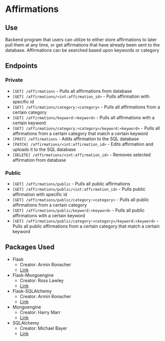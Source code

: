 # Affirmations
## Use
Backend program that users can utilize to either store affirmations to later pull them at any time, or get affirmations that have already been sent to the database. Affirmations can be searched based upon keywords or category

## Endpoints
### Private
- `[GET] /affirmations` - Pulls all affirmations from database
- `[GET] /affirmations/<int:affirmation_id>` - Pulls affirmation with specific id
- `[GET] /affirmations/category:<category>` - Pulls all affirmations from a certain category
- `[GET] /affirmations/keyword:<keyword>` - Pulls all affirmations with a certain keyword
- `[GET] /affirmations/category:<category>/keyword:<keyword>` - Pulls all affirmations from a certain category that match a certain keyword
- `[POST] /affirmations` - Adds affirmation to the SQL database
- `[PATCH] /affirmations/<int:affirmation_id>` - Edits affirmation and uploads it to the SQL database
- `[DELETE] /affirmations/<int:affirmation_id>` - Removes selected affirmation from database
### Public
- `[GET] /affirmations/public` - Pulls all public affirmations
- `[GET] /affirmations/public/<int:affirmation_id>` - Pulls public affirmation with specific id
- `[GET] /affirmations/public/category:<category>` - Pulls all public affirmations from a certain category
- `[GET] /affirmations/public/keyword:<keyword>` - Pulls all public affirmations with a certain keyword
- `[GET] /affirmations/public/category:<category>/keyword:<keyword>` - Pulls all public affirmations from a certain category that match a certain keyword

## Packages Used
- Flask
    - Creator: Armin Ronacher
    - <a href='https://github.com/pallets/flask'>Link</a>
- Flask-Mongoengine
    - Creator: Ross Lawley
    - <a href='https://github.com/MongoEngine/flask-mongoengine'>Link</a>
- Flask-SQLAlchemy
    - Creator: Armin Ronacher
    - <a href='https://github.com/pallets-eco/flask-sqlalchemy'>Link</a>
- Mongoengine
    - Creator: Harry Marr
    - <a href='https://github.com/MongoEngine/mongoengine'>Link</a>
- SQLAlchemy
    - Creator: Michael Bayer
    - <a href='https://github.com/sqlalchemy/sqlalchemy'>Link</a>
